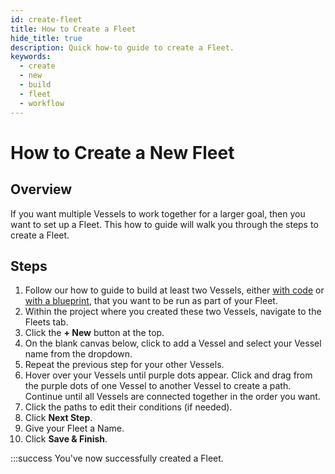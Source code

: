 ```yaml
---
id: create-fleet
title: How to Create a Fleet
hide_title: true
description: Quick how-to guide to create a Fleet.
keywords:
  - create
  - new
  - build
  - fleet
  - workflow
---
```


# How to Create a New Fleet

## Overview

If you want multiple Vessels to work together for a larger goal, then you want to set up a Fleet. This how to guide will walk you through the steps to create a Fleet.

## Steps

1. Follow our how to guide to build at least two Vessels, either [with code](../vessels/build-vessel-code.md) or [with a blueprint](../vessels/build-vessel-blueprint.md), that you want to be run as part of your Fleet.
2. Within the project where you created these two Vessels, navigate to the Fleets tab.
3. Click the **+ New** button at the top.
4. On the blank canvas below, click to add a Vessel and select your Vessel name from the dropdown.
5. Repeat the previous step for your other Vessels.
6. Hover over your Vessels until purple dots appear. Click and drag from the purple dots of one Vessel to another Vessel to create a path. Continue until all Vessels are connected together in the order you want.
7. Click the paths to edit their conditions (if needed).
8. Click **Next Step**.
9. Give your Fleet a Name.
10. Click **Save & Finish**.

:::success
You've now successfully created a Fleet.